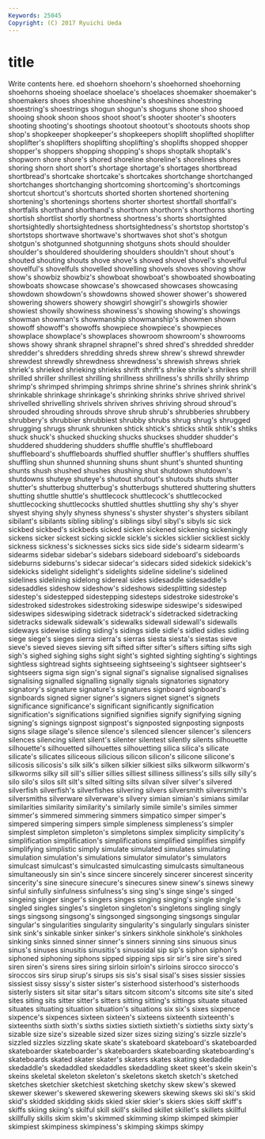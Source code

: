 ```yaml
---
Keywords: 25045 
Copyright: (C) 2017 Ryuichi Ueda
---
```


# title

Write contents here.
ed shoehorn shoehorn's shoehorned
shoehorning shoehorns shoeing shoelace shoelace's shoelaces shoemaker shoemaker's shoemakers shoes
shoeshine shoeshine's shoeshines shoestring shoestring's shoestrings shogun shogun's shoguns shone
shoo shooed shooing shook shoon shoos shoot shoot's shooter shooter's
shooters shooting shooting's shootings shootout shootout's shootouts shoots shop shop's
shopkeeper shopkeeper's shopkeepers shoplift shoplifted shoplifter shoplifter's shoplifters shoplifting shoplifting's
shoplifts shopped shopper shopper's shoppers shopping shopping's shops shoptalk shoptalk's
shopworn shore shore's shored shoreline shoreline's shorelines shores shoring shorn
short short's shortage shortage's shortages shortbread shortbread's shortcake shortcake's shortcakes
shortchange shortchanged shortchanges shortchanging shortcoming shortcoming's shortcomings shortcut shortcut's shortcuts
shorted shorten shortened shortening shortening's shortenings shortens shorter shortest shortfall
shortfall's shortfalls shorthand shorthand's shorthorn shorthorn's shorthorns shorting shortish shortlist
shortly shortness shortness's shorts shortsighted shortsightedly shortsightedness shortsightedness's shortstop shortstop's
shortstops shortwave shortwave's shortwaves shot shot's shotgun shotgun's shotgunned shotgunning
shotguns shots should shoulder shoulder's shouldered shouldering shoulders shouldn't shout
shout's shouted shouting shouts shove shove's shoved shovel shovel's shovelful
shovelful's shovelfuls shovelled shovelling shovels shoves shoving show show's showbiz
showbiz's showboat showboat's showboated showboating showboats showcase showcase's showcased showcases
showcasing showdown showdown's showdowns showed shower shower's showered showering showers
showery showgirl showgirl's showgirls showier showiest showily showiness showiness's showing
showing's showings showman showman's showmanship showmanship's showmen shown showoff showoff's
showoffs showpiece showpiece's showpieces showplace showplace's showplaces showroom showroom's showrooms
shows showy shrank shrapnel shrapnel's shred shred's shredded shredder shredder's
shredders shredding shreds shrew shrew's shrewd shrewder shrewdest shrewdly shrewdness
shrewdness's shrewish shrews shriek shriek's shrieked shrieking shrieks shrift shrift's
shrike shrike's shrikes shrill shrilled shriller shrillest shrilling shrillness shrillness's
shrills shrilly shrimp shrimp's shrimped shrimping shrimps shrine shrine's shrines
shrink shrink's shrinkable shrinkage shrinkage's shrinking shrinks shrive shrived shrivel
shrivelled shrivelling shrivels shriven shrives shriving shroud shroud's shrouded shrouding
shrouds shrove shrub shrub's shrubberies shrubbery shrubbery's shrubbier shrubbiest shrubby
shrubs shrug shrug's shrugged shrugging shrugs shrunk shrunken shtick shtick's
shticks shtik shtik's shtiks shuck shuck's shucked shucking shucks shuckses
shudder shudder's shuddered shuddering shudders shuffle shuffle's shuffleboard shuffleboard's shuffleboards
shuffled shuffler shuffler's shufflers shuffles shuffling shun shunned shunning shuns
shunt shunt's shunted shunting shunts shush shushed shushes shushing shut
shutdown shutdown's shutdowns shuteye shuteye's shutout shutout's shutouts shuts shutter
shutter's shutterbug shutterbug's shutterbugs shuttered shuttering shutters shutting shuttle shuttle's
shuttlecock shuttlecock's shuttlecocked shuttlecocking shuttlecocks shuttled shuttles shuttling shy shy's
shyer shyest shying shyly shyness shyness's shyster shyster's shysters sibilant
sibilant's sibilants sibling sibling's siblings sibyl sibyl's sibyls sic sick
sickbed sickbed's sickbeds sicked sicken sickened sickening sickeningly sickens sicker
sickest sicking sickle sickle's sickles sicklier sickliest sickly sickness sickness's
sicknesses sicks sics side side's sidearm sidearm's sidearms sidebar sidebar's
sidebars sideboard sideboard's sideboards sideburns sideburns's sidecar sidecar's sidecars sided
sidekick sidekick's sidekicks sidelight sidelight's sidelights sideline sideline's sidelined sidelines
sidelining sidelong sidereal sides sidesaddle sidesaddle's sidesaddles sideshow sideshow's sideshows
sidesplitting sidestep sidestep's sidestepped sidestepping sidesteps sidestroke sidestroke's sidestroked sidestrokes
sidestroking sideswipe sideswipe's sideswiped sideswipes sideswiping sidetrack sidetrack's sidetracked sidetracking
sidetracks sidewalk sidewalk's sidewalks sidewall sidewall's sidewalls sideways sidewise siding
siding's sidings sidle sidle's sidled sidles sidling siege siege's sieges
sierra sierra's sierras siesta siesta's siestas sieve sieve's sieved sieves
sieving sift sifted sifter sifter's sifters sifting sifts sigh sigh's
sighed sighing sighs sight sight's sighted sighting sighting's sightings sightless
sightread sights sightseeing sightseeing's sightseer sightseer's sightseers sigma sign sign's
signal signal's signalise signalised signalises signalising signalled signalling signally signals
signatories signatory signatory's signature signature's signatures signboard signboard's signboards signed
signer signer's signers signet signet's signets significance significance's significant significantly
signification signification's significations signified signifies signify signifying signing signing's signings
signpost signpost's signposted signposting signposts signs silage silage's silence silence's
silenced silencer silencer's silencers silences silencing silent silent's silenter silentest
silently silents silhouette silhouette's silhouetted silhouettes silhouetting silica silica's silicate
silicate's silicates siliceous silicious silicon silicon's silicone silicone's silicosis silicosis's
silk silk's silken silkier silkiest silks silkworm silkworm's silkworms silky
sill sill's sillier sillies silliest silliness silliness's sills silly silly's
silo silo's silos silt silt's silted silting silts silvan silver
silver's silvered silverfish silverfish's silverfishes silvering silvers silversmith silversmith's silversmiths
silverware silverware's silvery simian simian's simians similar similarities similarity similarity's
similarly simile simile's similes simmer simmer's simmered simmering simmers simpatico
simper simper's simpered simpering simpers simple simpleness simpleness's simpler simplest
simpleton simpleton's simpletons simplex simplicity simplicity's simplification simplification's simplifications simplified
simplifies simplify simplifying simplistic simply simulate simulated simulates simulating simulation
simulation's simulations simulator simulator's simulators simulcast simulcast's simulcasted simulcasting simulcasts
simultaneous simultaneously sin sin's since sincere sincerely sincerer sincerest sincerity
sincerity's sine sinecure sinecure's sinecures sinew sinew's sinews sinewy sinful
sinfully sinfulness sinfulness's sing sing's singe singe's singed singeing singer
singer's singers singes singing singing's single single's singled singles singles's
singleton singleton's singletons singling singly sings singsong singsong's singsonged singsonging
singsongs singular singular's singularities singularity singularity's singularly singulars sinister sink
sink's sinkable sinker sinker's sinkers sinkhole sinkhole's sinkholes sinking sinks
sinned sinner sinner's sinners sinning sins sinuous sinus sinus's sinuses
sinusitis sinusitis's sinusoidal sip sip's siphon siphon's siphoned siphoning siphons
sipped sipping sips sir sir's sire sire's sired siren siren's
sirens sires siring sirloin sirloin's sirloins sirocco sirocco's siroccos sirs
sirup sirup's sirups sis sis's sisal sisal's sises sissier sissies
sissiest sissy sissy's sister sister's sisterhood sisterhood's sisterhoods sisterly sisters
sit sitar sitar's sitars sitcom sitcom's sitcoms site site's sited
sites siting sits sitter sitter's sitters sitting sitting's sittings situate
situated situates situating situation situation's situations six six's sixes sixpence
sixpence's sixpences sixteen sixteen's sixteens sixteenth sixteenth's sixteenths sixth sixth's
sixths sixties sixtieth sixtieth's sixtieths sixty sixty's sizable size size's
sizeable sized sizer sizes sizing sizing's sizzle sizzle's sizzled sizzles
sizzling skate skate's skateboard skateboard's skateboarded skateboarder skateboarder's skateboarders skateboarding
skateboarding's skateboards skated skater skater's skaters skates skating skedaddle skedaddle's
skedaddled skedaddles skedaddling skeet skeet's skein skein's skeins skeletal skeleton
skeleton's skeletons sketch sketch's sketched sketches sketchier sketchiest sketching sketchy
skew skew's skewed skewer skewer's skewered skewering skewers skewing skews
ski ski's skid skid's skidded skidding skids skied skier skier's
skiers skies skiff skiff's skiffs skiing skiing's skilful skill skill's
skilled skillet skillet's skillets skillful skillfully skills skim skim's skimmed
skimming skimp skimped skimpier skimpiest skimpiness skimpiness's skimping skimps skimpy
